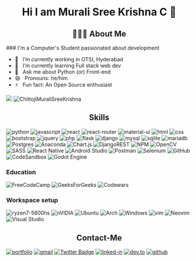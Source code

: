 <h1 align="center"> Hi I am Murali Sree Krishna C 👋 </h1>

<h2 align="center"> 👨🏻‍💻 About Me </h2>
### I'm a Computer's Student passionated about development

- 🔭 &nbsp; I’m currently working in OTSI, Hyderabad
- 🌱 &nbsp; I’m currently learning Full stack web dev
- 💬 &nbsp; Ask me about Python (or) Front-end
- 😄 &nbsp; Pronouns: he/him
- ⚡ &nbsp; Fun fact: An Open Source enthusiast


<p>
<img src="https://github-readme-stats.vercel.app/api?username=ChittojiMuraliSreeKrishna&&show_icons=true&title_color=ff0000&icon_color=ff0000&text_color=000000&bg_color=ffffff" />
<img src="https://github-readme-stats.vercel.app/api/top-langs?username=ChittojiMuraliSreeKrishna&locale=en&layout=compact&show_icons=true&title_color=ff0000&icon_color=ff0000&text_color=000000&bg_color=ffffff" alt="ChittojiMuraliSreeKrishna" />
</p>

<h2 align="center"> Skills </h2>

![python](https://img.shields.io/badge/Python-3776AB?style=for-the-badge&logo=python&logoColor=white)
![javascript](https://img.shields.io/badge/JavaScript-323330?style=for-the-badge&logo=javascript&logoColor=F7DF1E)
![react](https://img.shields.io/badge/React-20232A?style=for-the-badge&logo=react&logoColor=61DAFB)
![react-router](https://img.shields.io/badge/React_Router-CA4245?style=for-the-badge&logo=react-router&logoColor=white)
![material-ui](https://img.shields.io/badge/Material_UI-0081CB?style=for-the-badge&logo=material-ui&logoColor=white)
![html](https://img.shields.io/badge/HTML5-E34F26?style=for-the-badge&logo=html5&logoColor=white)
![css](https://img.shields.io/badge/CSS3-1572B6?style=for-the-badge&logo=css3&logoColor=white)
![bootstrap](https://img.shields.io/badge/Bootstrap-563D7C?style=for-the-badge&logo=bootstrap&logoColor=white)
![jquery](https://img.shields.io/badge/jQuery-0769AD?style=for-the-badge&logo=jquery&logoColor=white)
![php](https://img.shields.io/badge/Php-339933?style=for-the-badge&logo=php&logoColor=white)
![flask](https://img.shields.io/badge/Flask-000000?style=for-the-badge&logo=flask&logoColor=white)
![django](https://img.shields.io/badge/Django-092E20?style=for-the-badge&logo=django&logoColor=white)
![mysql](https://img.shields.io/badge/MySQL-00000F?style=for-the-badge&logo=mysql&logoColor=white)
![sqlite](https://img.shields.io/badge/SQLite-07405E?style=for-the-badge&logo=sqlite&logoColor=white)
![mariadb](https://img.shields.io/badge/MariaDB-47A248?style=for-the-badge&logo=mariadb&logoColor=white)
![Postgres](https://img.shields.io/badge/postgres-%23316192.svg?style=for-the-badge&logo=postgresql&logoColor=white)
![Anaconda](https://img.shields.io/badge/Anaconda-%2344A833.svg?style=for-the-badge&logo=anaconda&logoColor=white)
![Chart.js](https://img.shields.io/badge/chart.js-F5788D.svg?style=for-the-badge&logo=chart.js&logoColor=white)
![DjangoREST](https://img.shields.io/badge/DJANGO-REST-ff1709?style=for-the-badge&logo=django&logoColor=white&color=ff1709&labelColor=gray)
![NPM](https://img.shields.io/badge/NPM-%23000000.svg?style=for-the-badge&logo=npm&logoColor=white)
![OpenCV](https://img.shields.io/badge/opencv-%23white.svg?style=for-the-badge&logo=opencv&logoColor=white)
![SASS](https://img.shields.io/badge/SASS-hotpink.svg?style=for-the-badge&logo=SASS&logoColor=white)
![React Native](https://img.shields.io/badge/react_native-%2320232a.svg?style=for-the-badge&logo=react&logoColor=%2361DAFB)
![Android Studio](https://img.shields.io/badge/Android%20Studio-3DDC84.svg?style=for-the-badge&logo=android-studio&logoColor=white)
![Postman](https://img.shields.io/badge/Postman-FF6C37?style=for-the-badge&logo=postman&logoColor=white)
![Selenium](https://img.shields.io/badge/-selenium-%43B02A?style=for-the-badge&logo=selenium&logoColor=white)
![GitHub](https://img.shields.io/badge/github-%23121011.svg?style=for-the-badge&logo=github&logoColor=white)
![CodeSandbox](https://img.shields.io/badge/Codesandbox-040404?style=for-the-badge&logo=codesandbox&logoColor=DBDBDB)
![Godot Engine](https://img.shields.io/badge/GODOT-%23FFFFFF.svg?style=for-the-badge&logo=godot-engine)

### Education
![FreeCodeCamp](https://img.shields.io/badge/Freecodecamp-%23123.svg?&style=for-the-badge&logo=freecodecamp&logoColor=green)
![GeeksForGeeks](https://img.shields.io/badge/GeeksforGeeks-gray?style=for-the-badge&logo=geeksforgeeks&logoColor=35914c)
![Codewars](https://img.shields.io/badge/Codewars-B1361E?style=for-the-badge&logo=codewars&logoColor=grey)

### Workspace setup
![ryzen7-5800hs](https://img.shields.io/badge/Amd-ryzen7_5800hs-0071C5?style=for-the-badge&logo=amd&logoColor=white)
![nVIDIA](https://img.shields.io/badge/nVIDIA-%2376B900.svg?style=for-the-badge&logo=nVIDIA&logoColor=white)
![Ubuntu](https://img.shields.io/badge/Ubuntu-E95420?style=for-the-badge&logo=ubuntu&logoColor=white)
![Arch](https://img.shields.io/badge/Arch%20Linux-1793D1?logo=arch-linux&logoColor=fff&style=for-the-badge)
![Windows](https://img.shields.io/badge/Windows-0078D6?style=for-the-badge&logo=windows&logoColor=white)
![vim](https://img.shields.io/badge/Vim-007ACC?style=for-the-badge&logo=vim&logoColor=white)
![Neovim](https://img.shields.io/badge/NeoVim-%2357A143.svg?&style=for-the-badge&logo=neovim&logoColor=white)
![Visual Studio](https://img.shields.io/badge/Visual%20Studio-5C2D91.svg?style=for-the-badge&logo=visual-studio&logoColor=white)

<h2 align="center">  Contact-Me</h2>

[![portfolio](https://img.shields.io/badge/Portfolio-5340ff?style=for-the-badge&logo=Google-chrome&logoColor=white)](https://chittojimuralisreekrishna.github.io/portfolio/)
[![gmail](https://img.shields.io/badge/Gmail-D14836?style=for-the-badge&logo=Gmail&logoColor=white)](mailto:contato.cmkrishna97@gmail.com)
[![Twitter Badge](https://img.shields.io/badge/-Twitter-1da1f2?style=for-the-badge&logo=twitter&logoColor=white&link=https://twitter.com/CmuraliSree)](https://twitter.com/CmuraliSree)
[![linked-in](https://img.shields.io/badge/Linked_In-0077B5?style=for-the-badge&logo=LinkedIn&logoColor=white)](https://www.linkedin.com/in/murali-sree-krishna-chittoji-06a353170/)
[![dev.to](https://img.shields.io/badge/Dev.to-0A0A0A?style=for-the-badge&logo=Dev-dot-To&logoColor=white)](https://dev.to/cmuralisree)
[![github](https://img.shields.io/badge/GitHub-000000?style=for-the-badge&logo=GitHub&logoColor=white)](http://github.com/ChittojiMuraliSreeKrishna)
